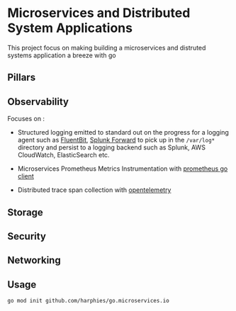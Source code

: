 # Microservices and Distributed System Applications

This project focus on making building a microservices and distruted systems application a breeze with go

## Pillars

## Observability

Focuses on :

* Structured logging emitted to standard out on the progress for a logging agent such as [FluentBit](https://docs.fluentbit.io/manual/pipeline/inputs), [Splunk Forward](https://docs.splunk.com/Documentation/AddOns/released/Kubernetes/Install) to pick up in the `/var/log*` directory and persist to a logging backend such as Splunk, AWS CloudWatch, ElasticSearch etc.

* Microservices Prometheus Metrics Instrumentation with [prometheus go client](https://github.com/prometheus/client_golang)

* Distributed trace span collection with [opentelemetry](https://github.com/open-telemetry/opentelemetry-go)

## Storage 


## Security

## Networking


## Usage

```shell
go mod init github.com/harphies/go.microservices.io
```